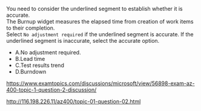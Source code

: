 You need to consider the underlined segment to establish whether it is accurate.<br/>The Burnup widget measures the elapsed time from creation of work items to their completion.<br/>Select `No adjustment required` if the underlined segment is accurate. If the underlined segment is inaccurate, select the accurate option.<br/><ul><li class="multi-choice-item"><span class="multi-choice-letter" data-choice-letter="A">A.</span>No adjustment required.</li><li class="multi-choice-item correct-hidden"><span class="multi-choice-letter" data-choice-letter="B">B.</span>Lead time</li><li class="multi-choice-item"><span class="multi-choice-letter" data-choice-letter="C">C.</span>Test results trend</li><li class="multi-choice-item"><span class="multi-choice-letter" data-choice-letter="D">D.</span>Burndown</li></ul><p><a href="https://www.examtopics.com/discussions/microsoft/view/56898-exam-az-400-topic-1-question-2-discussion/">https://www.examtopics.com/discussions/microsoft/view/56898-exam-az-400-topic-1-question-2-discussion/</a></p><p><a href="http://116.198.226.11/az400/topic-01-question-02.html">http://116.198.226.11/az400/topic-01-question-02.html</a></p><script src="https://giscus.app/client.js"                    data-repo="azsamples/az204"                    data-repo-id="R_kgDOMRXzDQ"                    data-category="General"                    data-category-id="DIC_kwDOMRXzDc4Cgi27"                    data-mapping="pathname"                    data-strict="0"                    data-reactions-enabled="0"                    data-emit-metadata="0"                    data-input-position="bottom"                    data-theme="preferred_color_scheme"                    data-lang="en"                    crossorigin="anonymous"                    async>                    </script>